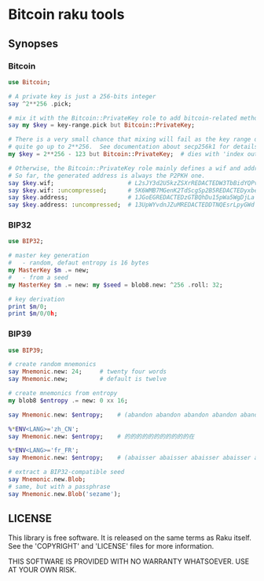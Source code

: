 # Bitcoin raku tools

## Synopses

### Bitcoin
```raku
use Bitcoin;

# A private key is just a 256-bits integer
say ^2**256 .pick;

# mix it with the Bitcoin::PrivateKey role to add bitcoin-related methods
say my $key = key-range.pick but Bitcoin::PrivateKey;

# There is a very small chance that mixing will fail as the key range does not
# quite go up to 2**256.  See documentation about secp256k1 for details.
my $key = 2**256 - 123 but Bitcoin::PrivateKey;  # dies with 'index out of range' message

# Otherwise, the Bitcoin::PrivateKey role mainly defines a wif and address method.
# So far, the generated address is always the P2PKH one.
say $key.wif;                     # L2sJY3d2U5kzZSXrREDACTEDW3TbBidYQPvt3REDACTED84e55wr
say $key.wif: :uncompressed;      # 5K6WMB7MGenK2TdScgSp2B5REDACTEDyxbeamdaREDACTEDPvbt
say $key.address;                 # 1JGoEGREDACTEDzGTBQhDu15pWa5WgDjLa
say $key.address: :uncompressed;  # 13UpWYvdnJZuMREDACTEDDTNQEsrLpyGWd
```

### BIP32

```raku
use BIP32;

# master key generation
#   - random, defaut entropy is 16 bytes
my MasterKey $m .= new;
#   - from a seed
my MasterKey $m .= new: my $seed = blob8.new: ^256 .roll: 32;

# key derivation
print $m/0;
print $m/0/0h;
```

### BIP39

```raku
use BIP39;

# create random mnemonics
say Mnemonic.new: 24;     # twenty four words
say Mnemonic.new;         # default is twelve

# create mnemonics from entropy
my blob8 $entropy .= new: 0 xx 16;

say Mnemonic.new: $entropy;    # (abandon abandon abandon abandon abandon abandon abandon abandon abandon abandon abandon about)

%*ENV<LANG>='zh_CN';
say Mnemonic.new: $entropy;    # 的的的的的的的的的的的在

%*ENV<LANG>='fr_FR';                               
say Mnemonic.new: $entropy;    # (abaisser abaisser abaisser abaisser abaisser abaisser abaisser abaisser abaisser abaisser abaisser abeille) 

# extract a BIP32-compatible seed
say Mnemonic.new.Blob;
# same, but with a passphrase
say Mnemonic.new.Blob('sezame');
```

## LICENSE

This library is free software.  It is released on the same terms as Raku
itself.  See the 'COPYRIGHT' and 'LICENSE' files for more information.

THIS SOFTWARE IS PROVIDED WITH NO WARRANTY WHATSOEVER.  USE AT YOUR OWN RISK.
